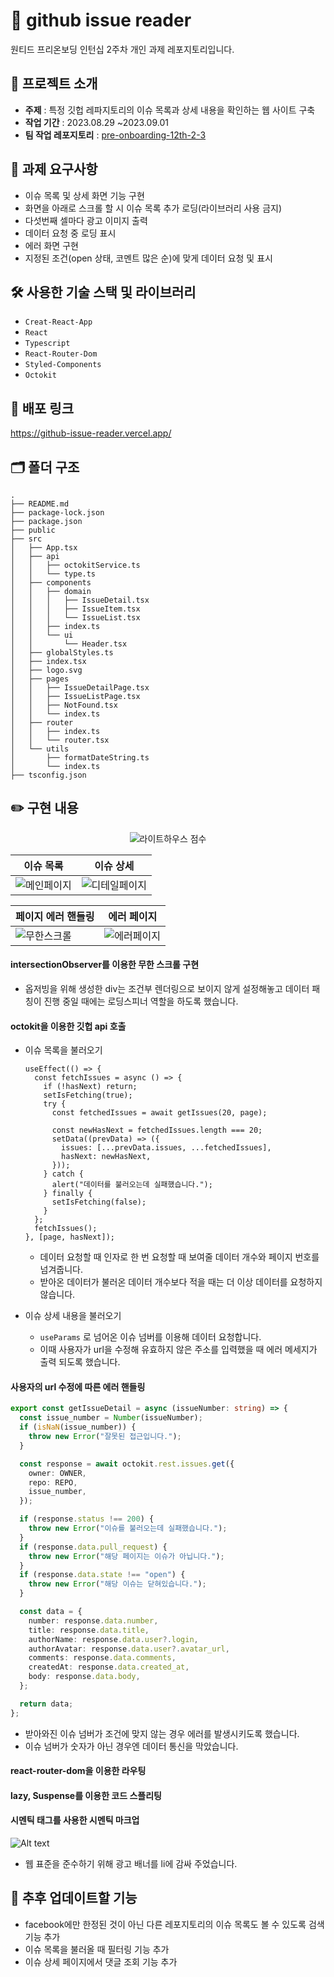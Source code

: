 # 🔎 github issue reader

원티드 프리온보딩 인턴십 2주차 개인 과제 레포지토리입니다.

## 🎯 프로젝트 소개

- **주제** : 특정 깃헙 레파지토리의 이슈 목록과 상세 내용을 확인하는 웹 사이트 구축
- **작업 기간** : 2023.08.29 ~2023.09.01
- **팀 작업 레포지토리** : [pre-onboarding-12th-2-3](https://github.com/pre-onboarding-12th-team3/pre-onboarding-12th-2-3)

## 📝 과제 요구사항

- 이슈 목록 및 상세 화면 기능 구현
- 화면을 아래로 스크롤 할 시 이슈 목록 추가 로딩(라이브러리 사용 금지)
- 다섯번째 셀마다 광고 이미지 출력
- 데이터 요청 중 로딩 표시
- 에러 화면 구현
- 지정된 조건(open 상태, 코멘트 많은 순)에 맞게 데이터 요청 및 표시

## 🛠 사용한 기술 스택 및 라이브러리

- `Creat-React-App`
- `React`
- `Typescript`
- `React-Router-Dom`
- `Styled-Components`
- `Octokit`

## 🚀 배포 링크

https://github-issue-reader.vercel.app/

## 🗂️ 폴더 구조

```base
.
├── README.md
├── package-lock.json
├── package.json
├── public
├── src
│   ├── App.tsx
│   ├── api
│   │   ├── octokitService.ts
│   │   └── type.ts
│   ├── components
│   │   ├── domain
│   │   │   ├── IssueDetail.tsx
│   │   │   ├── IssueItem.tsx
│   │   │   └── IssueList.tsx
│   │   ├── index.ts
│   │   └── ui
│   │       └── Header.tsx
│   ├── globalStyles.ts
│   ├── index.tsx
│   ├── logo.svg
│   ├── pages
│   │   ├── IssueDetailPage.tsx
│   │   ├── IssueListPage.tsx
│   │   ├── NotFound.tsx
│   │   └── index.ts
│   ├── router
│   │   ├── index.ts
│   │   └── router.tsx
│   └── utils
│       ├── formatDateString.ts
│       └── index.ts
├── tsconfig.json
```

## ✏️ 구현 내용

<div style="text-align:center">

![라이트하우스 점수](https://cdn.discordapp.com/attachments/619875492820025356/1146390569787076719/image.png)

</div>

| 이슈 목록                        | 이슈 상세                            |
| -------------------------------- | ------------------------------------ |
| ![메인페이지](./assets/main.gif) | ![디테일페이지](./assets/detail.gif) |

| 페이지 에러 핸들링                | 에러 페이지                           |
| --------------------------------- | ------------------------------------- |
| ![무한스크롤](./assets/error.gif) | ![에러페이지](./assets/wrongPage.gif) |

#### intersectionObserver를 이용한 무한 스크롤 구현

- 옵저빙을 위해 생성한 div는 조건부 렌더링으로 보이지 않게 설정해놓고 데이터 패칭이 진행 중일 때에는 로딩스피너 역할을 하도록 했습니다.

#### octokit을 이용한 깃헙 api 호출

- 이슈 목록을 불러오기

  ```tsx
  useEffect(() => {
    const fetchIssues = async () => {
      if (!hasNext) return;
      setIsFetching(true);
      try {
        const fetchedIssues = await getIssues(20, page);

        const newHasNext = fetchedIssues.length === 20;
        setData((prevData) => ({
          issues: [...prevData.issues, ...fetchedIssues],
          hasNext: newHasNext,
        }));
      } catch {
        alert("데이터를 불러오는데 실패했습니다.");
      } finally {
        setIsFetching(false);
      }
    };
    fetchIssues();
  }, [page, hasNext]);
  ```

  - 데이터 요청할 때 인자로 한 번 요청할 때 보여줄 데이터 개수와 페이지 번호를 넘겨줍니다.
  - 받아온 데이터가 불러온 데이터 개수보다 적을 때는 더 이상 데이터를 요청하지 않습니다.

- 이슈 상세 내용을 불러오기
  - `useParams` 로 넘어온 이슈 넘버를 이용해 데이터 요청합니다.
  - 이때 사용자가 url을 수정해 유효하지 않은 주소를 입력했을 때 에러 메세지가 출력 되도록 했습니다.

#### 사용자의 url 수정에 따른 에러 핸들링

```ts
export const getIssueDetail = async (issueNumber: string) => {
  const issue_number = Number(issueNumber);
  if (isNaN(issue_number)) {
    throw new Error("잘못된 접근입니다.");
  }

  const response = await octokit.rest.issues.get({
    owner: OWNER,
    repo: REPO,
    issue_number,
  });

  if (response.status !== 200) {
    throw new Error("이슈를 불러오는데 실패했습니다.");
  }
  if (response.data.pull_request) {
    throw new Error("해당 페이지는 이슈가 아닙니다.");
  }
  if (response.data.state !== "open") {
    throw new Error("해당 이슈는 닫혀있습니다.");
  }

  const data = {
    number: response.data.number,
    title: response.data.title,
    authorName: response.data.user?.login,
    authorAvatar: response.data.user?.avatar_url,
    comments: response.data.comments,
    createdAt: response.data.created_at,
    body: response.data.body,
  };

  return data;
};
```

- 받아와진 이슈 넘버가 조건에 맞지 않는 경우 에러를 발생시키도록 했습니다.
- 이슈 넘버가 숫자가 아닌 경우엔 데이터 통신을 막았습니다.

#### react-router-dom을 이용한 라우팅

#### lazy, Suspense를 이용한 코드 스플리팅

#### 시멘틱 태그를 사용한 시멘틱 마크업

![Alt text](./assets/markup.png)

- 웹 표준을 준수하기 위해 광고 배너를 li에 감싸 주었습니다.

## 👀 추후 업데이트할 기능

- facebook에만 한정된 것이 아닌 다른 레포지토리의 이슈 목록도 볼 수 있도록 검색 기능 추가
- 이슈 목록을 불러올 때 필터링 기능 추가
- 이슈 상세 페이지에서 댓글 조회 기능 추가
